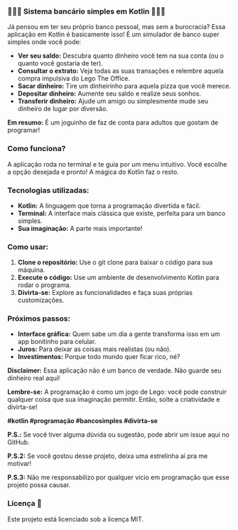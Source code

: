 ### **👨🏻‍💻 Sistema bancário simples em Kotlin 👨🏻‍💻**

Já pensou em ter seu próprio banco pessoal, mas sem a burocracia? Essa aplicação em Kotlin é basicamente isso! É um simulador de banco super simples onde você pode:

* **Ver seu saldo:** Descubra quanto dinheiro você tem na sua conta (ou o quanto você gostaria de ter).
* **Consultar o extrato:** Veja todas as suas transações e relembre aquela compra impulsiva do Lego The Office.
* **Sacar dinheiro:** Tire um dinheirinho para aquela pizza que você merece.
* **Depositar dinheiro:** Aumente seu saldo e realize seus sonhos.
* **Transferir dinheiro:** Ajude um amigo ou simplesmente mude seu dinheiro de lugar por diversão.

**Em resumo:** É um joguinho de faz de conta para adultos que gostam de programar!

### **Como funciona?**

A aplicação roda no terminal e te guia por um menu intuitivo. Você escolhe a opção desejada e pronto! A mágica do Kotlin faz o resto.

### **Tecnologias utilizadas:**

* **Kotlin:** A linguagem que torna a programação divertida e fácil.
* **Terminal:** A interface mais clássica que existe, perfeita para um banco simples.
* **Sua imaginação:** A parte mais importante!

### **Como usar:**

1. **Clone o repositório:** Use o git clone para baixar o código para sua máquina.
2. **Execute o código:** Use um ambiente de desenvolvimento Kotlin para rodar o programa.
3. **Divirta-se:** Explore as funcionalidades e faça suas próprias customizações.

### **Próximos passos:**

* **Interface gráfica:** Quem sabe um dia a gente transforma isso em um app bonitinho para celular.
* **Juros:** Para deixar as coisas mais realistas (ou não).
* **Investimentos:** Porque todo mundo quer ficar rico, né?

**Disclaimer:** Essa aplicação não é um banco de verdade. Não guarde seu dinheiro real aqui! 

**Lembre-se:** A programação é como um jogo de Lego: você pode construir qualquer coisa que sua imaginação permitir. Então, solte a criatividade e divirta-se!

**#kotlin #programação #bancosimples #divirta-se**

**P.S.:** Se você tiver alguma dúvida ou sugestão, pode abrir um issue aqui no GitHub. 

**P.S.2:** Se você gostou desse projeto, deixa uma estrelinha aí pra me motivar! 

**P.S.3:** Não me responsabilizo por qualquer vício em programação que esse projeto possa causar.

### **Licença 📖**

Este projeto está licenciado sob a licença MIT.
